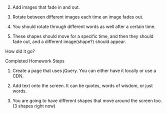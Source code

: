 
2. Add images that fade in and out.
3. Rotate between different images each time an image fades out.

5. You should rotate through different words as well after a certain time.

7. These shapes should move for a specific time, and then they should fade out, and a different image(shape?) should appear.


How did it go?





Completed Homework Steps
1. Create a page that uses jQuery. You can either have it locally or use a CDN.


4. Add text onto the screen. It can be quotes, words of wisdom, or just words.

6. You are going to have different shapes that move around the screen too. (3 shapes right now)

